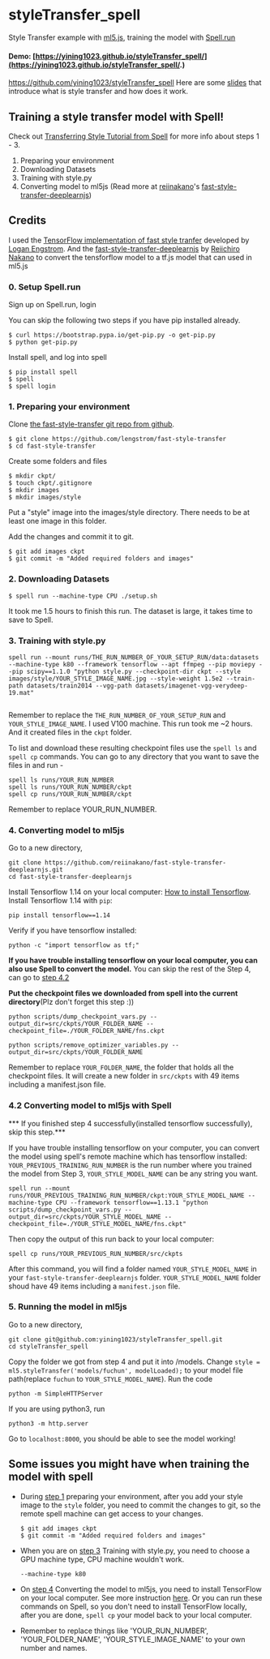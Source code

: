 # styleTransfer_spell
Style Transfer example with [ml5.js](http://ml5js.org/), training the model with [Spell.run](https://learn.spell.run/)

#### Demo: [https://yining1023.github.io/styleTransfer_spell/](https://yining1023.github.io/styleTransfer_spell/.)
https://github.com/yining1023/styleTransfer_spell
Here are some [slides](https://bit.ly/2xB9t8K) that introduce what is style transfer and how does it work.

## Training a style transfer model with Spell!

Check out [Transferring Style Tutorial from Spell](https://learn.spell.run/transferring_style) for more info about steps 1 - 3.
1. Preparing your environment
2. Downloading Datasets
3. Training with style.py
4. Converting model to ml5js (Read more at [reiinakano](https://github.com/reiinakano)'s [fast-style-transfer-deeplearnjs](https://github.com/reiinakano/fast-style-transfer-deeplearnjs#adding-your-own-styles))

## Credits
I used the [TensorFlow implementation of fast style tranfer](https://github.com/lengstrom/fast-style-transfer) developed by [Logan Engstrom](https://github.com/lengstrom). And the [fast-style-transfer-deeplearnjs](https://github.com/reiinakano/fast-style-transfer-deeplearnjs) by [Reiichiro Nakano](https://github.com/reiinakano) to convert the tensforflow model to a tf.js model that can used in ml5.js

### 0. Setup Spell.run
Sign up on Spell.run, login

You can skip the following two steps if you have pip installed already.
```
$ curl https://bootstrap.pypa.io/get-pip.py -o get-pip.py
$ python get-pip.py

```
Install spell, and log into spell
```
$ pip install spell
$ spell
$ spell login

```

### 1. Preparing your environment
Clone [the fast-style-transfer git repo from github](https://github.com/lengstrom/fast-style-transfer).
```
$ git clone https://github.com/lengstrom/fast-style-transfer
$ cd fast-style-transfer

```

Create some folders and files
```
$ mkdir ckpt/
$ touch ckpt/.gitignore
$ mkdir images
$ mkdir images/style

```

Put a "style" image into the images/style directory. There needs to be at least one image in this folder.

Add the changes and commit it to git.
```
$ git add images ckpt
$ git commit -m "Added required folders and images"

```

### 2. Downloading Datasets
```
$ spell run --machine-type CPU ./setup.sh
```
It took me 1.5 hours to finish this run. The dataset is large, it takes time to save to Spell.

### 3. Training with style.py
```
spell run --mount runs/THE_RUN_NUMBER_OF_YOUR_SETUP_RUN/data:datasets --machine-type k80 --framework tensorflow --apt ffmpeg --pip moviepy --pip scipy==1.1.0 "python style.py --checkpoint-dir ckpt --style images/style/YOUR_STYLE_IMAGE_NAME.jpg --style-weight 1.5e2 --train-path datasets/train2014 --vgg-path datasets/imagenet-vgg-verydeep-19.mat"
  
```
Remember to replace the `THE_RUN_NUMBER_OF_YOUR_SETUP_RUN` and `YOUR_STYLE_IMAGE_NAME`.
I used V100 machine. This run took me ~2 hours. And it created files in the `ckpt` folder.

To list and download these resulting checkpoint files use the `spell ls` and `spell cp` commands.
You can go to any directory that you want to save the files in and run -
```
spell ls runs/YOUR_RUN_NUMBER
spell ls runs/YOUR_RUN_NUMBER/ckpt
spell cp runs/YOUR_RUN_NUMBER/ckpt

```
Remember to replace YOUR_RUN_NUMBER.

### 4. Converting model to ml5js
Go to a new directory,
```
git clone https://github.com/reiinakano/fast-style-transfer-deeplearnjs.git
cd fast-style-transfer-deeplearnjs
```
Install Tensorflow 1.14 on your local computer: [How to install Tensorflow](https://www.tensorflow.org/install/pip).
Install Tensorflow 1.14 with `pip`:
```
pip install tensorflow==1.14
```
Verify if you have tensorflow installed:
```
python -c "import tensorflow as tf;"
```

<b>If you have trouble installing tensorflow on your local computer, you can also use Spell to convert the model.</b> You can skip the rest of the Step 4, can go to [step 4.2](#step4-2)

<b>Put the checkpoint files we downloaded from spell into the current directory</b>(Plz don't forget this step :))
```
python scripts/dump_checkpoint_vars.py --output_dir=src/ckpts/YOUR_FOLDER_NAME --checkpoint_file=./YOUR_FOLDER_NAME/fns.ckpt

python scripts/remove_optimizer_variables.py --output_dir=src/ckpts/YOUR_FOLDER_NAME

```

Remember to replace `YOUR_FOLDER_NAME`, the folder that holds all the checkpoint files.
It will create a new folder in `src/ckpts` with 49 items including a manifest.json file.

### <a name="step4-2"></a> 4.2 Converting model to ml5js with Spell
*** If you finished step 4 successfully(installed tensorflow successfully), skip this step.***

If you have trouble installing tensorflow on your computer, you can convert the model using spell's remote machine which has tensorflow installed: `YOUR_PREVIOUS_TRAINING_RUN_NUMBER` is the run number where you trained the model from Step 3, `YOUR_STYLE_MODEL_NAME` can be any string you want.
```
spell run --mount runs/YOUR_PREVIOUS_TRAINING_RUN_NUMBER/ckpt:YOUR_STYLE_MODEL_NAME --machine-type CPU --framework tensorflow==1.13.1 "python scripts/dump_checkpoint_vars.py --output_dir=src/ckpts/YOUR_STYLE_MODEL_NAME --checkpoint_file=./YOUR_STYLE_MODEL_NAME/fns.ckpt"
```
Then copy the output of this run back to your local computer:
```
spell cp runs/YOUR_PREVIOUS_RUN_NUMBER/src/ckpts
```
After this command, you will find a folder named `YOUR_STYLE_MODEL_NAME` in your `fast-style-transfer-deeplearnjs` folder. `YOUR_STYLE_MODEL_NAME` folder shoud have 49 items including a `manifest.json` file.

### 5. Running the model in ml5js
Go to a new directory,
```
git clone git@github.com:yining1023/styleTransfer_spell.git
cd styleTransfer_spell
```
Copy the folder we got from step 4 and put it into /models.
Change `style = ml5.styleTransfer('models/fuchun', modelLoaded);` to your model file path(replace `fuchun` to `YOUR_STYLE_MODEL_NAME`).
Run the code
```
python -m SimpleHTTPServer

```
If you are using python3, run
```
python3 -m http.server
```
Go to `localhost:8000`, you should be able to see the model working!


## Some issues you might have when training the model with spell
- During [step 1](https://github.com/yining1023/styleTransfer_spell#1-preparing-your-environment) preparing your environment, after you add your style image to the `style` folder, you need to commit the changes to git, so the remote spell machine can get access to your changes. 
  ```
  $ git add images ckpt
  $ git commit -m "Added required folders and images"
  ```
- When you are on [step 3](https://github.com/yining1023/styleTransfer_spell#3-training-with-stylepy) Training with style.py, you need to choose a GPU machine type, CPU machine wouldn't work.
  ```
  --machine-type k80
  ```

- On [step 4](https://github.com/yining1023/styleTransfer_spell#4-converting-model-to-ml5js) Converting the model to ml5js, you need to install TensorFlow on your local computer. See more instruction [here](https://www.tensorflow.org/install/pip). Or you can run these commands on Spell, so you don't need to install TensorFlow locally, after you are done, `spell cp` your model back to your local computer.

- Remember to replace things like 'YOUR_RUN_NUMBER', 'YOUR_FOLDER_NAME', 'YOUR_STYLE_IMAGE_NAME' to your own number and names.


